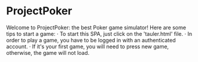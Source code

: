 # ProjectPoker
Welcome to ProjectPoker: the best Poker game simulator!
Here are some tips to start a game:
  · To start this SPA, just click on the 'tauler.html' file.
  · In order to play a game, you have to be logged in with an authenticated account.
  · If it's your first game, you will need to press new game, otherwise, the game will not load.
